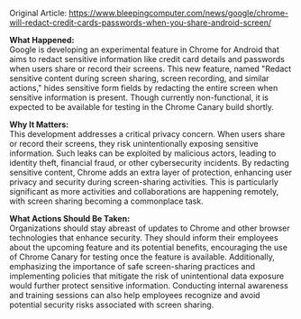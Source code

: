 Original Article: https://www.bleepingcomputer.com/news/google/chrome-will-redact-credit-cards-passwords-when-you-share-android-screen/

**What Happened:**  
Google is developing an experimental feature in Chrome for Android that aims to redact sensitive information like credit card details and passwords when users share or record their screens. This new feature, named "Redact sensitive content during screen sharing, screen recording, and similar actions," hides sensitive form fields by redacting the entire screen when sensitive information is present. Though currently non-functional, it is expected to be available for testing in the Chrome Canary build shortly.

**Why It Matters:**  
This development addresses a critical privacy concern. When users share or record their screens, they risk unintentionally exposing sensitive information. Such leaks can be exploited by malicious actors, leading to identity theft, financial fraud, or other cybersecurity incidents. By redacting sensitive content, Chrome adds an extra layer of protection, enhancing user privacy and security during screen-sharing activities. This is particularly significant as more activities and collaborations are happening remotely, with screen sharing becoming a commonplace task.

**What Actions Should Be Taken:**  
Organizations should stay abreast of updates to Chrome and other browser technologies that enhance security. They should inform their employees about the upcoming feature and its potential benefits, encouraging the use of Chrome Canary for testing once the feature is available. Additionally, emphasizing the importance of safe screen-sharing practices and implementing policies that mitigate the risk of unintentional data exposure would further protect sensitive information. Conducting internal awareness and training sessions can also help employees recognize and avoid potential security risks associated with screen sharing.
